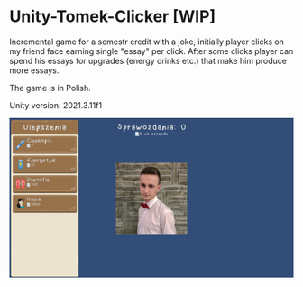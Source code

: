 # Unity-Tomek-Clicker [WIP]
Incremental game for a semestr credit with a joke, initially player clicks on my friend face earning single "essay" per click. After some clicks player can spend his essays for upgrades (energy drinks etc.) that make him produce more essays. 

The game is in Polish.

Unity version: 2021.3.11f1

![preview](imgs/clicker-1.png)
